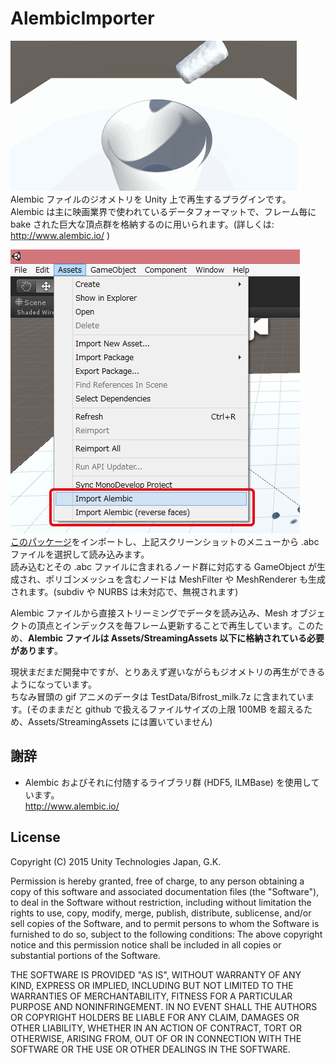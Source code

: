 # AlembicImporter

![example](Screenshots/alembic_example.gif)  
Alembic ファイルのジオメトリを Unity 上で再生するプラグインです。  
Alembic は主に映画業界で使われているデータフォーマットで、フレーム毎に bake された巨大な頂点群を格納するのに用いられます。(詳しくは: http://www.alembic.io/ )  

![example](Screenshots/menu.png)  
[このパッケージ](Packages/FrameCapturer.unitypackage?raw=true)をインポートし、上記スクリーンショットのメニューから .abc ファイルを選択して読み込みます。  
読み込むとその .abc ファイルに含まれるノード群に対応する GameObject が生成され、ポリゴンメッシュを含むノードは MeshFilter や MeshRenderer も生成されます。(subdiv や NURBS は未対応で、無視されます)

Alembic ファイルから直接ストリーミングでデータを読み込み、Mesh オブジェクトの頂点とインデックスを毎フレーム更新することで再生しています。このため、**Alembic ファイルは Assets/StreamingAssets 以下に格納されている必要があります**。

現状まだまだ開発中ですが、とりあえず遅いながらもジオメトリの再生ができるようになっています。  
ちなみ冒頭の gif アニメのデータは TestData/Bifrost_milk.7z に含まれています。(そのままだと github で扱えるファイルサイズの上限 100MB を超えるため、Assets/StreamingAssets には置いていません)  


## 謝辞
- Alembic およびそれに付随するライブラリ群 (HDF5, ILMBase) を使用しています。  
  http://www.alembic.io/

## License
Copyright (C) 2015 Unity Technologies Japan, G.K.

Permission is hereby granted, free of charge, to any person obtaining a copy of this software and associated documentation files (the "Software"), to deal in the Software without restriction, including without limitation the rights to use, copy, modify, merge, publish, distribute, sublicense, and/or sell copies of the Software, and to permit persons to whom the Software is furnished to do so, subject to the following conditions: The above copyright notice and this permission notice shall be included in all copies or substantial portions of the Software.

THE SOFTWARE IS PROVIDED "AS IS", WITHOUT WARRANTY OF ANY KIND, EXPRESS OR IMPLIED, INCLUDING BUT NOT LIMITED TO THE WARRANTIES OF MERCHANTABILITY, FITNESS FOR A PARTICULAR PURPOSE AND NONINFRINGEMENT. IN NO EVENT SHALL THE AUTHORS OR COPYRIGHT HOLDERS BE LIABLE FOR ANY CLAIM, DAMAGES OR OTHER LIABILITY, WHETHER IN AN ACTION OF CONTRACT, TORT OR OTHERWISE, ARISING FROM, OUT OF OR IN CONNECTION WITH THE SOFTWARE OR THE USE OR OTHER DEALINGS IN THE SOFTWARE.
